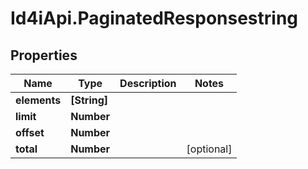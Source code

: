 # Id4iApi.PaginatedResponsestring

## Properties
Name | Type | Description | Notes
------------ | ------------- | ------------- | -------------
**elements** | **[String]** |  | 
**limit** | **Number** |  | 
**offset** | **Number** |  | 
**total** | **Number** |  | [optional] 


